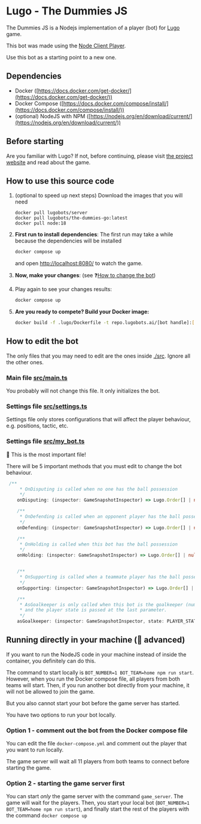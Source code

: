 # Lugo - The Dummies JS
 
The Dummies JS is a Nodejs implementation of a player (bot) for [Lugo](https://lugobots.dev) game.

This bot was made using the [Node Client Player](https://github.com/lugobots/lugo4node).

Use this bot as a starting point to a new one. 

## Dependencies

* Docker ([https://docs.docker.com/get-docker/](https://docs.docker.com/get-docker/))
* Docker Compose ([https://docs.docker.com/compose/install/](https://docs.docker.com/compose/install/))
* (optional) NodeJS with NPM ([https://nodejs.org/en/download/current/](https://nodejs.org/en/download/current/))

## Before starting

Are you familiar with Lugo? 
If not, before continuing, please visit [the project website](https://lugobots.dev) and read about the game.

## How to use this source code

1. (optional to speed up next steps) Download the images that you will need
   ```shell
   docker pull lugobots/server
   docker pull lugobots/the-dummies-go:latest
   docker pull node:18
   ```
2. **First run to install dependencies**: The first run may take a while because the dependencies will be installed

   ```sh 
   docker compose up
   ```
   and open [http://localhost:8080/](http://localhost:8080/) to watch the game.
4. **Now, make your changes**: (see :question:[How to change the bot](#how-to-edit-the-bot))
5. Play again to see your changes results: 

   ```sh 
   docker compose up
   ```
6. **Are you ready to compete? Build your Docker image:** 
    
    ```sh 
   docker build -f .lugo/Dockerfile -t repo.lugobots.ai/[bot handle]:[version] .
   ```
## How to edit the bot   

The only files that you may need to edit are the ones inside [./src](./src). Ignore all the other ones.

### Main file [src/main.ts](src/main.ts)

You probably will not change this file. It only initializes the bot.

### Settings file [src/settings.ts](./src/settings.ts)

Settings file only stores configurations that will affect the player behaviour, e.g. positions, tactic, etc.

### Settings file [src/my_bot.ts](./src/my_bot.ts)

:eyes: This is the most important file!

There will be 5 important methods that you must edit to change the bot behaviour.

```typescript
 /**
     * OnDisputing is called when no one has the ball possession
     */
    onDisputing: (inspector: GameSnapshotInspector) => Lugo.Order[] | null

    /**
     * OnDefending is called when an opponent player has the ball possession
     */
    onDefending: (inspector: GameSnapshotInspector) => Lugo.Order[] | null

    /**
     * OnHolding is called when this bot has the ball possession
     */
    onHolding: (inspector: GameSnapshotInspector) => Lugo.Order[] | null


    /**
     * OnSupporting is called when a teammate player has the ball possession
     */
    onSupporting: (inspector: GameSnapshotInspector) => Lugo.Order[] | null

    /**
     * AsGoalkeeper is only called when this bot is the goalkeeper (number 1). This method is called on every turn,
     * and the player state is passed at the last parameter.
     */
    asGoalkeeper: (inspector: GameSnapshotInspector, state: PLAYER_STATE) => Lugo.Order[] | null

```


## Running directly in your machine (:ninja: advanced) 

If you want to run the NodeJS code in your machine instead of inside the container, you definitely can do this.

The command to start locally is `BOT_NUMBER=1 BOT_TEAM=home npm run start`. However, when you run the Docker compose 
file, all players from both teams will start. Then, if you run another bot directly from your machine, it will not
be allowed to join the game.

But you also cannot start your bot before the game server has started.

You have two options to run your bot locally.

### Option 1 - comment out the bot from the Docker compose file

You can edit the file `docker-compose.yml` and comment out the player that you want to run locally.

The game server will wait all 11 players from both teams to connect before starting the game.

### Option 2 - starting the game server first

You can start _only_ the game server with the command `game_server`. The game will wait for the players. Then, you
start your local bot (`BOT_NUMBER=1 BOT_TEAM=home npm run start`), and finally start the rest of the players with the
command `docker compose up`

